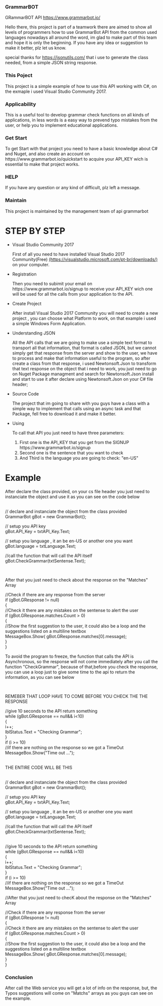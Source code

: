 <h3>GrammarBOT</h3>
GRammarBOT API <a href="https://www.grammarbot.io/">https://www.grammarbot.io/</a>

Hello there, this project is part of a teamwork there are aimed to show all levels of programmers how to use GrammarBot API from 
the common used languages nowadays all around the word, im glad to make part of this team and hope it is only the beginning.
If you have any idea or suggestion to make it better, plz let us know.

special thanks for <a href="https://jsonutils.com/">https://jsonutils.com/</a> that i use to generate the class needed, from a simple JSON string response.

<h3>This Poject</h3>
This project is a simple example of how to use this API working with C#, on the exmaple i used Visual Studio Community 2017.

<h3>Applicability</h3>
This is a useful tool to develop grammar check functions on all kinds of applications, in less words is a easy way to prevend typo mistakes from the user, or help you to implement educational applications.

<h3>Get Start</h3>
To get Start with that project you need to have a basic knowledge about C# and Nuget, and also create an account on https://www.grammarbot.io/quickstart to acquire your API_KEY wich is essential to make that project works.

<h3>HELP</h3>
If you have any question or any kind of difficult, plz left a message.

<h3>Maintain</h3>
This project is maintained by the management team of api grammarbot

<h1>STEP BY STEP</h1>
<p></p>
<ul>
<li>Visual Studio Community 2017</li>
<p>First of all you need to have installed Visual Studio 2017 Community(Free)
<a href="https://visualstudio.microsoft.com/pt-br/downloads/">(https://visualstudio.microsoft.com/pt-br/downloads/)</a> on your computer.</p>

<li>Registration</li>
<p>Then you need to subimit your email on https://www.grammarbot.io/signup to receive your API_KEY wich one will be used for all the calls
from your application to the API.</p>

<li>Create Project</li>
<p>After install Visual Studio 2017 Community you will need to create a new project , you can choose what Platform to work, on that example
i used a simple Windows Form Application.</p>

<li>Understanding JSON</li> 
<p>All the API calls that we are going to make use a simple text format to transport all that information, that format is called JSON,
but we cannot simply get that response from the server and show to the user, we have to process and make that information useful to
the program, so after create a class from that response, i used Newtonsoft.Json to transform that text response on the object that i need
to work, you just need to go on Nuget Package managment and search for Newtonsoft.Json install and start to use it after declare 
using Newtonsoft.Json on your C# file header;</p>

<li>Source Code</li>
<p>The project that im going to share with you guys have a class with a simple way to implement that calls using an async task and that 
Package, fell free to download it and make it better.</p>

<li>Using<lli>
<p>To call that API you just need to have three parameters:</p>
<ol>
<li>First one is the API_KEY that you get from the SIGNUP https://www.grammarbot.io/signup</li>
<li>Second one is the sentence that you want to check</li>
<li>And Third is the language you are going to check: "en-US"</li>
<ol>
</ul>
<h1>Example</h1>
<p>After declare the class provided, on your cs file header you just need to instanciate the object and use it as you can see on the code below</p>
  <br />  
  // declare and instanciate the object from the class provided<br />
  GrammarBot gBot = new GrammarBot();<br />
  
  // setup you API key <br />
  gBot.API_Key = txtAPI_Key.Text;<br />
  
  // setup you language , it an be en-US or another one you want <br />
  gBot.language = txtLanguage.Text;<br />
  
  //call the function that will call the API itself <br />
  gBot.CheckGrammar(txtSentense.Text);<br />
  
  <br />
  <p>After that you just need to check about the response on the "Matches" Array </p>
  
  //Check if there are any response from the server<br />
  if (gBot.GResponse != null)<br />
  {<br />
      //Check it there are any mistakes on the sentense to alert the user<br />
      if (gBot.GResponse.matches.Count > 0)<br />
      {<br />
          //Show the first suggestion to the user, it could also be a loop and 
          the suggestions listed on a multiline textbox<br />
          MessageBox.Show( gBot.GResponse.matches[0].message);<br />
      }<br />
  }<br />

<p>To avoid the program to freeze, the function that calls the API is Asynchronous, so the response will not come immediately
 after you call the function "CheckGrammar", because of that,before you check the response, you can use a loop just to give some time to the api to return the information, as you can see below<p/>
 <br />
 <p>REMEBER THAT LOOP HAVE TO COME BEFORE YOU CHECK THE THE RESPONSE</p> 
 
 //give 10 seconds to the API return something<br />
 while (gBot.GResponse == null&& i<10)<br />
{<br />
    i++;<br />
    lblStatus.Text = "Checking Grammar";<br />
}<br />
if (i >= 10)<br />
//if there are nothing on the response so we got a TimeOut<br />
    MessageBox.Show("Time out ...");<br />
    <br />
    
 <p>THE ENTIRE CODE WILL BE THIS</p> 
 <br />  
  // declare and instanciate the object from the class provided<br />
  GrammarBot gBot = new GrammarBot();<br />
  
  // setup you API key <br />
  gBot.API_Key = txtAPI_Key.Text;<br />
  
  // setup you language , it an be en-US or another one you want <br />
  gBot.language = txtLanguage.Text;<br />
  
  //call the function that will call the API itself <br />
  gBot.CheckGrammar(txtSentense.Text);<br />
  
   <br />
 //give 10 seconds to the API return something<br />
 while (gBot.GResponse == null&& i<10)<br />
{<br />
    i++;<br />
    lblStatus.Text = "Checking Grammar";<br />
}<br />
if (i >= 10)<br />
//if there are nothing on the response so we got a TimeOut<br />
    MessageBox.Show("Time out ...");<br />
    
  <p>//After that you just need to checK about the response on the "Matches" Array </p>  
  //Check if there are any response from the server<br />
  if (gBot.GResponse != null)<br />
  {<br />
      //Check it there are any mistakes on the sentense to alert the user<br />
      if (gBot.GResponse.matches.Count > 0)<br />
      {<br />
          //Show the first suggestion to the user, it could also be a loop and 
          the suggestions listed on a multiline textbox<br />
          MessageBox.Show( gBot.GResponse.matches[0].message);<br />
      }<br />
  }<br />
    

<h3>Conclusion</h3>
  
<p>After call the Web service you will get a lot of info on the response, but, the Typos suggestions will come on "Matchs" arrays
as you guys can see on the example.</p>
